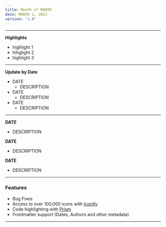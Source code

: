 ```yaml
---
title: Month of MONTH
date: MONTH 1, 2023
version: "1.0"
---
```


--- 

**Highlights**
- highlight 1
- hihglight 2
- highlight 3

---  

**Update by Date**
- DATE
    - DESCRIPTION
- DATE
    - DESCRIPTION
- DATE
    - DESCRIPTION

---

**DATE**
- DESCRIPTION

**DATE**
- DESCRIPTION

**DATE**
- DESCRIPTION

---


### Features

- Bug Fixes
- Access to over 100,000 icons with [Iconify](https://fontawesome.com)
- Code highlighting with [Prism](https://prismjs.com)
- Frontmatter support (Dates, Authors and other metadata)

---